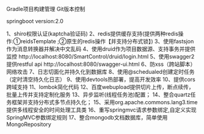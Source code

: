 
Gradle项目构建管理
Git版本控制


springboot version:2.0

1、shiro权限认证(kaptcha验证码)
2、redis提供缓存支持(提供两种redis操作:①reidsTemplate ;②原生的redis操作【并支持分布式锁】)
3、使用fastsjon作为消息转换器并解决中文乱码
4、使用druid作为项目数据源、支持事务并提供监控 http://localhost:8080/SmartControl/druid/login.html
5、使用swagger2提供restful api http://localhost:8080/swagger-ui.html
6、防xss（跨站脚本）网络攻击
7、日志切面化并持久化到数据库
8、使用@schedualed创建定时任务（定时清空持久化日志）
9、使用devtools热部署，提高开发效率
10、提供cors跨域支持
11、lombok简化代码
12、百度webupload提供切片上传，断点续传，批量上传并支持定制化服务
13、异步监听(线程任务池)配置；
14、整合quartz任务框架并支持分布式多节点持久化；
15、采用org.apache.commons.lang3.time提供多线程安全的时间处理工具类
16、重写springmvc请求参数绑定,自定义实现SpringMVC参数绑定规则
17、整合mongodb文档数据库，简单使用MongoRepository
